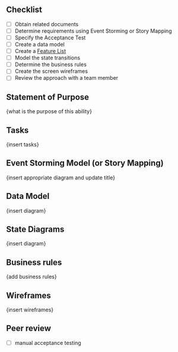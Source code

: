 ## Checklist

- [ ] Obtain related documents
- [ ] Determine requirements using Event Storming or Story Mapping
- [ ] Specify the Acceptance Test
- [ ] Create a data model
- [ ] Create a [Feature List](https://github.com/civilcode/playbook/blob/master/process/05%20development/fdd/feature-list.md)
- [ ] Model the state transitions
- [ ] Determine the business rules
- [ ] Create the screen wireframes
- [ ] Review the approach with a team member

## Statement of Purpose

{what is the purpose of this ability}

## Tasks

{insert tasks}

## Event Storming Model (or Story Mapping)

{insert appropriate diagram and update title}

## Data Model

{insert diagram}

## State Diagrams

{insert diagram}

## Business rules

{add business rules}

## Wireframes

{insert wireframes}

## Peer review

- [ ] manual acceptance testing
